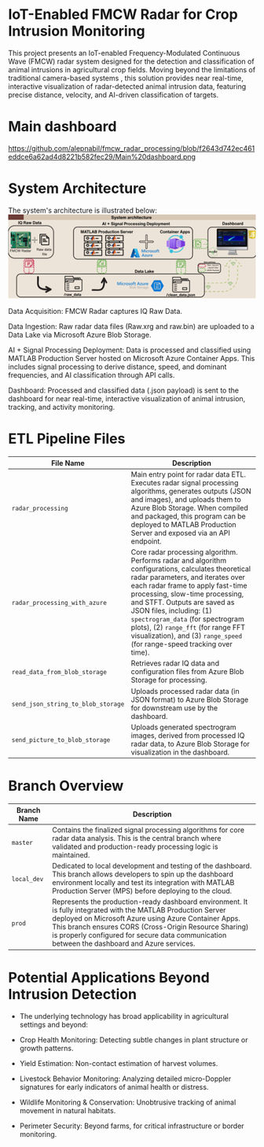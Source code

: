 
# IoT-Enabled FMCW Radar for Crop Intrusion Monitoring

This project presents an IoT-enabled Frequency-Modulated Continuous Wave (FMCW) radar system designed for the detection and classification of animal intrusions in agricultural crop fields. Moving beyond the limitations of traditional camera-based systems , this solution provides near real-time, interactive visualization of radar-detected animal intrusion data, featuring precise distance, velocity, and AI-driven classification of targets.


# Main dashboard
https://github.com/alepnabil/fmcw_radar_processing/blob/f2643d742ec461eddce6a62ad4d8221b582fec29/Main%20dashboard.png



# System Architecture
The system's architecture is illustrated below:
![image_ult](https://github.com/alepnabil/fmcw_radar_processing/blob/0520baf734825d057825a4c8c4e1a66c44051d08/system%20architechure%20picture.png)

Data Acquisition: FMCW Radar captures IQ Raw Data.

Data Ingestion: Raw radar data files (Raw.xrg and raw.bin) are uploaded to a Data Lake via Microsoft Azure Blob Storage.

AI + Signal Processing Deployment: Data is processed and classified using MATLAB Production Server hosted on Microsoft Azure Container Apps. This includes signal processing to derive distance, speed, and dominant frequencies, and AI classification through API calls.

Dashboard: Processed and classified data (.json payload) is sent to the dashboard for near real-time, interactive visualization of animal intrusion, tracking, and activity monitoring.

# ETL Pipeline Files

| File Name | Description |
|-----------|-------------|
| `radar_processing` | Main entry point for radar data ETL. Executes radar signal processing algorithms, generates outputs (JSON and images), and uploads them to Azure Blob Storage. When compiled and packaged, this program can be deployed to MATLAB Production Server and exposed via an API endpoint. |
| `radar_processing_with_azure` | Core radar processing algorithm. Performs radar and algorithm configurations, calculates theoretical radar parameters, and iterates over each radar frame to apply fast-time processing, slow-time processing, and STFT. Outputs are saved as JSON files, including: (1) `spectrogram_data` (for spectrogram plots), (2) `range_fft` (for range FFT visualization), and (3) `range_speed` (for range-speed tracking over time). |
| `read_data_from_blob_storage` | Retrieves radar IQ data and configuration files from Azure Blob Storage for processing. |
| `send_json_string_to_blob_storage` | Uploads processed radar data (in JSON format) to Azure Blob Storage for downstream use by the dashboard. |
| `send_picture_to_blob_storage` | Uploads generated spectrogram images, derived from processed IQ radar data, to Azure Blob Storage for visualization in the dashboard. |


# Branch Overview

| Branch Name | Description |
|-------------|-------------|
| `master` | Contains the finalized signal processing algorithms for core radar data analysis. This is the central branch where validated and production-ready processing logic is maintained. |
| `local_dev` | Dedicated to local development and testing of the dashboard. This branch allows developers to spin up the dashboard environment locally and test its integration with MATLAB Production Server (MPS) before deploying to the cloud. |
| `prod` | Represents the production-ready dashboard environment. It is fully integrated with the MATLAB Production Server deployed on Microsoft Azure using Azure Container Apps. This branch ensures CORS (Cross-Origin Resource Sharing) is properly configured for secure data communication between the dashboard and Azure services. |




# Potential Applications Beyond Intrusion Detection
- The underlying technology has broad applicability in agricultural settings and beyond:

- Crop Health Monitoring: Detecting subtle changes in plant structure or growth patterns.

- Yield Estimation: Non-contact estimation of harvest volumes.

- Livestock Behavior Monitoring: Analyzing detailed micro-Doppler signatures for early indicators of animal health or distress.

- Wildlife Monitoring & Conservation: Unobtrusive tracking of animal movement in natural habitats.

- Perimeter Security: Beyond farms, for critical infrastructure or border monitoring.
